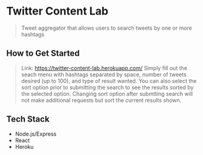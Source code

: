 # Twitter Content Lab
> Tweet aggregator that allows users to search tweets by one or more hashtags

## How to Get Started ##
  > Link: https://twitter-content-lab.herokuapp.com/
  > Simply fill out the seach menu with hashtags separated by space, number of tweets desired (up to 100), and type of result wanted.
  > You can also select the sort option prior to submitting the search to see the results sorted by the selected option.
  > Changing sort option after submtting search will not make additional requests but sort the current results shown.

## Tech Stack ##

- Node.js/Express
- React
- Heroku